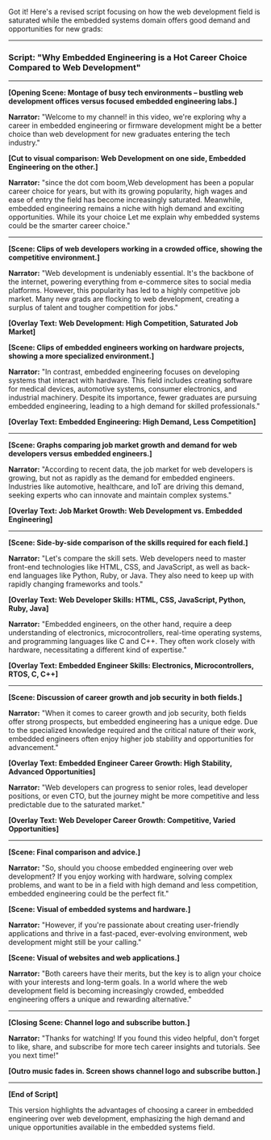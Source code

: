Got it! Here's a revised script focusing on how the web development field is saturated while the embedded systems domain offers good demand and opportunities for new grads:

---

### Script: "Why Embedded Engineering is a Hot Career Choice Compared to Web Development"

---

**[Opening Scene: Montage of busy tech environments – bustling web development offices versus focused embedded engineering labs.]**

**Narrator:** "Welcome to my channel! in this video, we're exploring why a career in embedded engineering or firmware development might be a better choice than web development for new graduates entering the tech industry."

**[Cut to visual comparison: Web Development on one side, Embedded Engineering on the other.]**

**Narrator:** "since the dot com boom,Web development has been a popular career choice for years, but with its growing popularity, high wages and ease of entry the field has become increasingly saturated. Meanwhile, embedded engineering remains a niche with high demand and exciting opportunities. While its your choice Let me explain why embedded systems could be the smarter career choice."

---

**[Scene: Clips of web developers working in a crowded office, showing the competitive environment.]**

**Narrator:** "Web development is undeniably essential. It's the backbone of the internet, powering everything from e-commerce sites to social media platforms. However, this popularity has led to a highly competitive job market. Many new grads are flocking to web development, creating a surplus of talent and tougher competition for jobs."

**[Overlay Text: Web Development: High Competition, Saturated Job Market]**

**[Scene: Clips of embedded engineers working on hardware projects, showing a more specialized environment.]**

**Narrator:** "In contrast, embedded engineering focuses on developing systems that interact with hardware. This field includes creating software for medical devices, automotive systems, consumer electronics, and industrial machinery. Despite its importance, fewer graduates are pursuing embedded engineering, leading to a high demand for skilled professionals."

**[Overlay Text: Embedded Engineering: High Demand, Less Competition]**

---

**[Scene: Graphs comparing job market growth and demand for web developers versus embedded engineers.]**

**Narrator:** "According to recent data, the job market for web developers is growing, but not as rapidly as the demand for embedded engineers. Industries like automotive, healthcare, and IoT are driving this demand, seeking experts who can innovate and maintain complex systems."

**[Overlay Text: Job Market Growth: Web Development vs. Embedded Engineering]**

---

**[Scene: Side-by-side comparison of the skills required for each field.]**

**Narrator:** "Let's compare the skill sets. Web developers need to master front-end technologies like HTML, CSS, and JavaScript, as well as back-end languages like Python, Ruby, or Java. They also need to keep up with rapidly changing frameworks and tools."

**[Overlay Text: Web Developer Skills: HTML, CSS, JavaScript, Python, Ruby, Java]**

**Narrator:** "Embedded engineers, on the other hand, require a deep understanding of electronics, microcontrollers, real-time operating systems, and programming languages like C and C++. They often work closely with hardware, necessitating a different kind of expertise."

**[Overlay Text: Embedded Engineer Skills: Electronics, Microcontrollers, RTOS, C, C++]**

---

**[Scene: Discussion of career growth and job security in both fields.]**

**Narrator:** "When it comes to career growth and job security, both fields offer strong prospects, but embedded engineering has a unique edge. Due to the specialized knowledge required and the critical nature of their work, embedded engineers often enjoy higher job stability and opportunities for advancement."

**[Overlay Text: Embedded Engineer Career Growth: High Stability, Advanced Opportunities]**

**Narrator:** "Web developers can progress to senior roles, lead developer positions, or even CTO, but the journey might be more competitive and less predictable due to the saturated market."

**[Overlay Text: Web Developer Career Growth: Competitive, Varied Opportunities]**

---

**[Scene: Final comparison and advice.]**

**Narrator:** "So, should you choose embedded engineering over web development? If you enjoy working with hardware, solving complex problems, and want to be in a field with high demand and less competition, embedded engineering could be the perfect fit."

**[Scene: Visual of embedded systems and hardware.]**

**Narrator:** "However, if you're passionate about creating user-friendly applications and thrive in a fast-paced, ever-evolving environment, web development might still be your calling."

**[Scene: Visual of websites and web applications.]**

**Narrator:** "Both careers have their merits, but the key is to align your choice with your interests and long-term goals. In a world where the web development field is becoming increasingly crowded, embedded engineering offers a unique and rewarding alternative."

---

**[Closing Scene: Channel logo and subscribe button.]**

**Narrator:** "Thanks for watching! If you found this video helpful, don't forget to like, share, and subscribe for more tech career insights and tutorials. See you next time!"

**[Outro music fades in. Screen shows channel logo and subscribe button.]**

---

**[End of Script]**

This version highlights the advantages of choosing a career in embedded engineering over web development, emphasizing the high demand and unique opportunities available in the embedded systems field.
